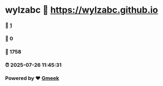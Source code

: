 # wylzabc :link: https://wylzabc.github.io 
### :page_facing_up: [1](https://wylzabc.github.io/tag.html) 
### :speech_balloon: 0 
### :hibiscus: 1758 
### :alarm_clock: 2025-07-26 11:45:31 
### Powered by :heart: [Gmeek](https://github.com/Meekdai/Gmeek)
